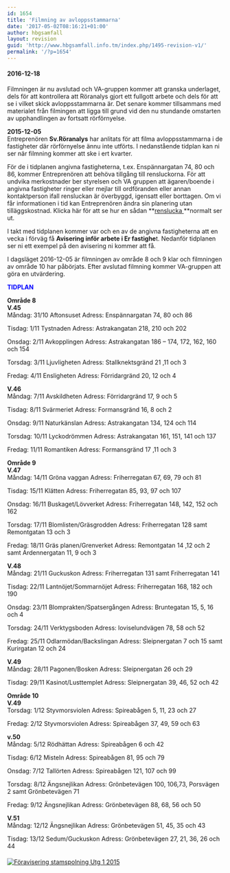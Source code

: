 ```yaml
---
id: 1654
title: 'Filmning av avloppsstammarna'
date: '2017-05-02T08:16:21+01:00'
author: hbgsamfall
layout: revision
guid: 'http://www.hbgsamfall.info.tm/index.php/1495-revision-v1/'
permalink: '/?p=1654'
---
```


#### 2016-12-18

Filmningen är nu avslutad och VA-gruppen kommer att granska underlaget, dels för att kontrollera att Röranalys gjort ett fullgott arbete och dels för att se i vilket skick avloppsstammarna är. Det senare kommer tillsammans med materialet från filmingen att ligga till grund vid den nu stundande omstarten av upphandlingen av fortsatt rörförnyelse.

**2015-12-05**  
Entreprenören **Sv.Röranalys** har anlitats för att filma avloppsstammarna i de fastigheter där rörförnyelse ännu inte utförts. I nedanstående tidplan kan ni ser när filmning kommer att ske i ert kvarter.

För de i tidplanen angivna fastigheterna, t.ex. Enspännargatan 74, 80 och 86, kommer Entreprenören att behöva tillgång till rensluckorna. För att undvika merkostnader ber styrelsen och VA gruppen att ägaren/boende i angivna fastigheter ringer eller mejlar till ordföranden eller annan kontaktperson ifall rensluckan är överbyggd, igensatt eller borttagen. Om vi får informationen i tid kan Entreprenören ändra sin planering utan tilläggskostnad. Klicka här för att se hur en sådan **[renslucka ](/wp-content/uploads/2016/09/Renslucka-till-samlingsledning-under-golv.jpg)**normalt ser ut.

I takt med tidplanen kommer var och en av de angivna fastigheterna att en vecka i förväg få **Avisering inför arbete i Er fastighe**t. Nedanför tidplanen ser ni ett exempel på den avisering ni kommer att få.

I dagsläget 2016-12-05 är filmningen av område 8 och 9 klar och filmningen av område 10 har påbörjats. Efter avslutad filmning kommer VA-gruppen att göra en utvärdering.

<span style="color: #0000ff;">**TIDPLAN**</span>

**Område 8  
V.45**  
Måndag: 31/10 Aftonsuset Adress: Enspännargatan 74, 80 och 86

Tisdag: 1/11 Tystnaden Adress: Astrakangatan 218, 210 och 202

Onsdag: 2/11 Avkopplingen Adress: Astrakangatan 186 – 174, 172, 162, 160 och 154

Torsdag: 3/11 Ljuvligheten Adress: Stallknektsgränd 21 ,11 och 3

Fredag: 4/11 Ensligheten Adress: Förridargränd 20, 12 och 4

**V.46**  
Måndag: 7/11 Avskildheten Adress: Förridargränd 17, 9 och 5

Tisdag: 8/11 Svärmeriet Adress: Formansgränd 16, 8 och 2

Onsdag: 9/11 Naturkänslan Adress: Astrakangatan 134, 124 och 114

Torsdag: 10/11 Lyckodrömmen Adress: Astrakangatan 161, 151, 141 och 137

Fredag: 11/11 Romantiken Adress: Formansgränd 17 ,11 och 3

**Område 9  
V.47**  
Måndag: 14/11 Gröna vaggan Adress: Friherregatan 67, 69, 79 och 81

Tisdag: 15/11 Klätten Adress: Friherregatan 85, 93, 97 och 107

Onsdag: 16/11 Buskaget/Lövverket Adress: Friherregatan 148, 142, 152 och 162

Torsdag: 17/11 Blomlisten/Gräsgrodden Adress: Friherregatan 128 samt Remontgatan 13 och 3

Fredag: 18/11 Gräs planen/Grenverket Adress: Remontgatan 14 ,12 och 2 samt Ardennergatan 11, 9 och 3

**V.48**  
Måndag: 21/11 Guckuskon Adress: Friherregatan 131 samt Friherregatan 141

Tisdag: 22/11 Lantnöjet/Sommarnöjet Adress: Friherregatan 168, 182 och 190

Onsdag: 23/11 Blomprakten/Spatsergången Adress: Bruntegatan 15, 5, 16 och 4

Torsdag: 24/11 Verktygsboden Adress: loviselundvägen 78, 58 och 52

Fredag: 25/11 Odlarmödan/Backslingan Adress: Sleipnergatan 7 och 15 samt Kurirgatan 12 och 24

**V.49**  
Måndag: 28/11 Pagonen/Bosken Adress: Sleipnergatan 26 och 29

Tisdag: 29/11 Kasinot/Lusttemplet Adress: Sleipnergatan 39, 46, 52 och 42

**Område 10**  
**V.49**  
Torsdag: 1/12 Styvmorsviolen Adress: Spireabågen 5, 11, 23 och 27

Fredag: 2/12 Styvmorsviolen Adress: Spireabågen 37, 49, 59 och 63

**v.50**  
Måndag: 5/12 Rödhättan Adress: Spireabågen 6 och 42

Tisdag: 6/12 Misteln Adress: Spireabågen 81, 95 och 79

Onsdag: 7/12 Tallörten Adress: Spireabågen 121, 107 och 99

Torsdag: 8/12 Ängsnejlikan Adress: Grönbetevägen 100, 106,73, Porsvägen 2 samt Grönbetevägen 71

Fredag: 9/12 Ängsnejlikan Adress: Grönbetevägen 88, 68, 56 och 50

**V.51**  
Måndag: 12/12 Ängsnejlikan Adress: Grönbetevägen 51, 45, 35 och 43

Tisdag: 13/12 Sedum/Guckuskon Adress: Grönbetevägen 27, 21, 36, 26 och 44

####  

[![Föravisering stamspolning Utg 1 2015](/wp-content/uploads/2016/10/Föravisering-stamspolning-Utg-1-2015.png)](/wp-content/uploads/2016/10/Föravisering-stamspolning-Utg-1-2015.png)